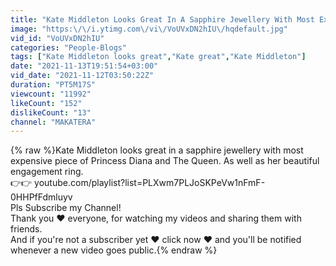 ```yaml
---
title: "Kate Middleton Looks Great In A Sapphire Jewellery With Most Expensive Piece Of Diana & Queen"
image: "https:\/\/i.ytimg.com\/vi\/VoUVxDN2hIU\/hqdefault.jpg"
vid_id: "VoUVxDN2hIU"
categories: "People-Blogs"
tags: ["Kate Middleton looks great","Kate great","Kate Middleton"]
date: "2021-11-13T19:51:54+03:00"
vid_date: "2021-11-12T03:50:22Z"
duration: "PT5M17S"
viewcount: "11992"
likeCount: "152"
dislikeCount: "13"
channel: "MAKATERA"
---
```

{% raw %}Kate Middleton looks great in a sapphire jewellery with most expensive piece of Princess Diana and The Queen. As well as her beautiful engagement ring.<br />👉👉 youtube.com/playlist?list=PLXwm7PLJoSKPeVw1nFmF-0HHPfFdmluyv<br />Pls Subscribe my Channel!<br />Thank you ❤️ everyone, for watching my videos and sharing them with friends.<br />And if you're not a subscriber yet ❤️ click now ❤️ and you'll be notified whenever a new video goes public.{% endraw %}
